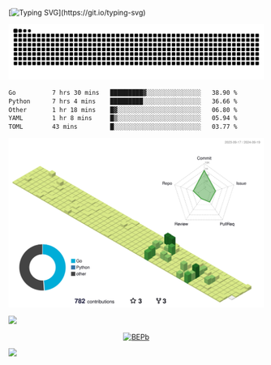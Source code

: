 [![Typing SVG](https://readme-typing-svg.demolab.com?font=JetBrains+Mono&duration=3000&center=true&vCenter=true&multiline=true&repeat=false&width=800&height=80&lines=Welcome+to+KevinMatt's+workshop;Do+not+go+gentle+into+that+good+night.)](https://git.io/typing-svg)

![snake-grid](https://raw.githubusercontent.com/kevinmatthe/kevinmatthe/output/github-contribution-grid-snake-dark.svg)

<!--START_SECTION:waka-->

```txt
Go          7 hrs 30 mins   █████████▓░░░░░░░░░░░░░░░   38.90 %
Python      7 hrs 4 mins    █████████░░░░░░░░░░░░░░░░   36.66 %
Other       1 hr 18 mins    █▓░░░░░░░░░░░░░░░░░░░░░░░   06.80 %
YAML        1 hr 8 mins     █▒░░░░░░░░░░░░░░░░░░░░░░░   05.94 %
TOML        43 mins         █░░░░░░░░░░░░░░░░░░░░░░░░   03.77 %
```

<!--END_SECTION:waka-->

<!--   profile-green-animate -->
![](./profile-3d-contrib/profile-green-animate.svg)

<!--  2d history skills -->
<img src="https://cr-skills-chart-widget.azurewebsites.net/api/api?username=kevinmatthe" width="auto"></img>

<p align="center"> 
<a href="https://github.com/ryo-ma/github-profile-trophy"><img src="https://github-profile-trophy.vercel.app/?username=kevinmatthe" alt="BEPb" /></a>
</p>

<img src="https://cr-ss-service.azurewebsites.net/api/ScreenShot?widget=summary&username=kevinmatthe" width="auto"></img>
